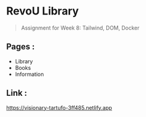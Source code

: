 # RevoU Library

> Assignment for Week 8: Tailwind, DOM, Docker

## Pages :

- Library
- Books
- Information

## Link :

https://visionary-tartufo-3ff485.netlify.app
